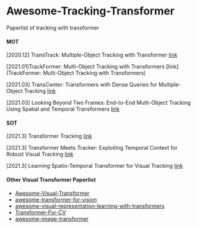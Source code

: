 # Awesome-Tracking-Transformer
Paperlist of tracking with transformer

#### MOT

[2020.12] TransTrack: Multiple-Object Tracking with Transformer [link](https://arxiv.org/abs/2012.15460)

[2021.01]TrackFormer: Multi-Object Tracking with Transformers [link](TrackFormer: Multi-Object Tracking with Transformers)

[2021.03] TransCenter: Transformers with Dense Queries for Multiple-Object Tracking [link](https://arxiv.org/abs/2103.15145)

[2021.03] Looking Beyond Two Frames: End-to-End Multi-Object Tracking Using Spatial and Temporal Transformers [link](https://arxiv.org/abs/2103.14829)


#### SOT

[2021.3] Transformer Tracking [link](https://arxiv.org/abs/2103.15436)

[2021.3] Transformer Meets Tracker: Exploiting Temporal Context for Robust Visual Tracking [link](https://arxiv.org/abs/2103.11681)

[2021.3] Learning Spatio-Temporal Transformer for Visual Tracking [link](https://arxiv.org/abs/2103.17154)

#### Other Visual Transformer Paperlist
- [Awesome-Visual-Transformer](https://github.com/dk-liang/Awesome-Visual-Transformer)
- [awesome-transformer-for-vision](https://github.com/lijiaman/awesome-transformer-for-vision)
- [awesome-visual-representation-learning-with-transformers](https://github.com/alohays/awesome-visual-representation-learning-with-transformers)
- [Transformer-For-CV](https://github.com/AIprogrammer/Transformer-For-CV)
- [awesome-image-transformer](https://github.com/rajatsaini0294/awesome-image-transformer)
